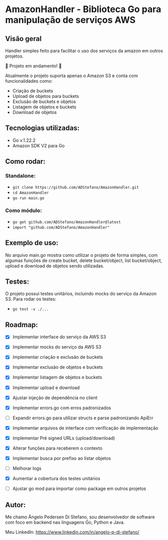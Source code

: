 # AmazonHandler - Biblioteca Go para manipulação de serviços AWS

## Visão geral

Handler simples feito para facilitar o uso dos serviços da amazon em outros projetos. 

🚧 Projeto em andamento! 🚧

Atualmente o projeto suporta apenas o Amazon S3 e conta com funcionalidades como:
- Criação de buckets
- Upload de objetos para buckets
- Exclusão de buckets e objetos
- Listagem de objetos e buckets
- Download de objetos

## Tecnologias utilizadas:
- Go v.1.22.2
- Amazon SDK V2 para Go

## Como rodar:

### Standalone:
- ``` git clone https://github.com/ADStefano/AmazonHandler.git ```
- ``` cd AmazonHandler ```
- ``` go run main.go ```

### Como módulo:
- ``` go get github.com/ADStefano/AmazonHandler@latest ```
- ``` import "github.com/ADStefano/AmazonHandler" ```

## Exemplo de uso:
No arquivo main.go mostra como utilizar o projeto de forma simples, com algumas funções de create bucket, delete bucket/object, list bucket/object, upload e download de objetos sendo utilizadas.

## Testes:
O projeto possui testes unitários, incluindo mocks do serviço da Amazon S3.
Para rodar os testes:
- ``` go test -v ./... ```

## Roadmap:
- [x] Implementar interface do serviço da AWS S3

- [x] Implementar mocks do serviço da AWS S3

- [x] Implementar criação e exclusão de buckets

- [x] Implementar exclusão de objetos e buckets

- [x] Implementar listagem de objetos e buckets

- [x] Implementar upload e download

- [x] Ajustar injeção de dependência no client

- [x]  Implementar errors.go com erros padronizados

- [ ]  Expandir errors.go para utilizar structs e parse padronizando ApiErr

- [x]  Implementar arquivos de interface com verificação de implementação

- [x] Implementar Pré signed URLs (upload/download)
  
- [x] Alterar funções para receberem o contexto

- [x] Implementar busca por prefixo ao listar objetos 

- [ ] Melhorar logs

- [x] Aumentar a cobertura dos testes unitários

- [ ] Ajustar go mod para importar como package em outros projetos

## Autor:
Me chamo Ângelo Pedersen Di Stefano, sou desenvolvedor de software com foco em backend nas linguagens Go, Python e Java.

Meu LinkedIn: https://www.linkedin.com/in/angelo-p-di-stefano/
